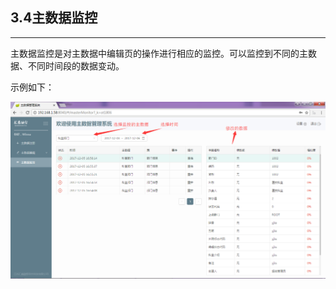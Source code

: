 ## 3.4主数据监控

---

主数据监控是对主数据中编辑页的操作进行相应的监控。可以监控到不同的主数据、不同时间段的数据变动。

示例如下：

![](/assets/20171205174829.png)


